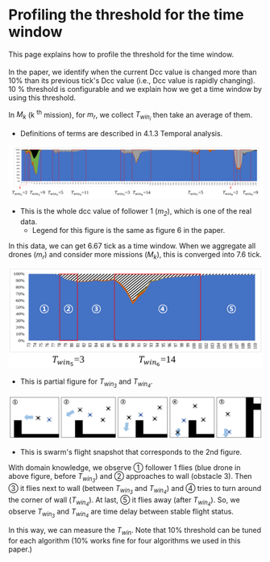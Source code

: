 # Profiling the threshold for the time window

This page explains how to profile the threshold for the time window.
<sub></sub>

In the paper, we identify when the current Dcc value is changed more than 10% than its previous tick's Dcc value (i.e., Dcc value is rapidly changing). 10 % threshold is configurable and we explain how we get a time window by using this threshold.

In _M<sub>k</sub>_ (k <sup>th</sup> mission), for _m<sub>r</sub>_, we collect _T<sub>win<sub>i</sub></sub>_ then take an average of them.

- Definitions of terms are described in 4.1.3 Temporal analysis.

![](https://github.com/swarmbug/src/blob/main/Profiling_thr_time_win/fig/dcc_whole.PNG)

- This is the whole dcc value of follower 1 (_m<sub>2</sub>_), which is one of the real data.
  - Legend for this figure is the same as figure 6 in the paper.

In this data, we can get 6.67 tick as a time window.
When we aggregate all drones (_m<sub>r</sub>_) and consider more missions (_M<sub>k</sub>_), this is converged into 7.6 tick.

![](https://github.com/swarmbug/src/blob/main/Profiling_thr_time_win/fig/zoom.PNG)

- This is partial figure for _T<sub>win<sub>3</sub></sub>_ and _T<sub>win<sub>4</sub></sub>_.

![](https://github.com/swarmbug/src/blob/main/Profiling_thr_time_win/fig/traj.PNG)

- This is swarm's flight snapshot that corresponds to the 2nd figure.

With domain knowledge, we observe ① follower 1 flies (blue drone in above figure, before _T<sub>win<sub>3</sub></sub>_) and ② approaches to wall (obstacle 3). Then ③ it flies next to wall (between _T<sub>win<sub>3</sub></sub>_ and _T<sub>win<sub>4</sub></sub>_) and ④ tries to turn around the corner of wall (_T<sub>win<sub>4</sub></sub>_). At last, ⑤ it flies away (after _T<sub>win<sub>4</sub></sub>_).
So, we observe _T<sub>win<sub>3</sub></sub>_ and _T<sub>win<sub>4</sub></sub>_ are time delay between stable flight status.

In this way, we can measure the _T<sub>win</sub>_. Note that 10% threshold can be tuned for each algorithm (10% works fine for four algorithms we used in this paper.)
